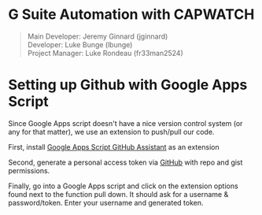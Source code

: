 # G Suite Automation with CAPWATCH
> Main Developer: Jeremy Ginnard (jginnard)<br>
> Developer: Luke Bunge (lbunge)<br>
> Project Manager: Luke Rondeau (fr33man2524)<br>

# Setting up Github with Google Apps Script
Since Google Apps script doesn't have a nice version control system (or any for that matter), we use an extension to push/pull our code.

First, install [Google Apps Script GitHub Assistant](https://chrome.google.com/webstore/detail/google-apps-script-github/lfjcgcmkmjjlieihflfhjopckgpelofo/) as an extension

Second, generate a personal access token via [GitHub](https://github.com/settings/tokens) with repo and gist permissions.


Finally, go into a Google Apps script and click on the extension options found next to the function pull down. It should ask for a username & password/token. Enter your username and generated token.
